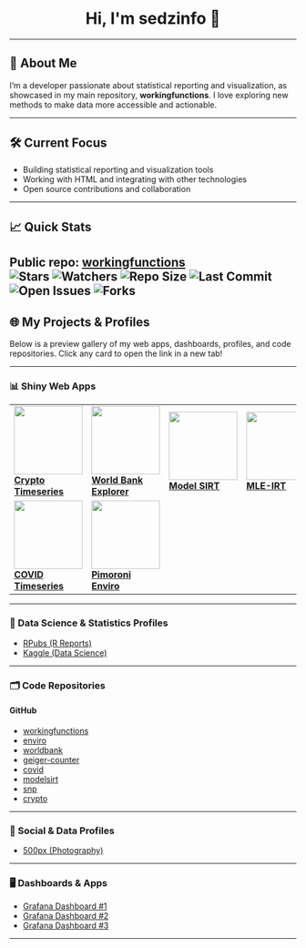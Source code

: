 <!-- Profile README for sedzinfo with personalized suggestions -->

<h1 align="center">Hi, I'm sedzinfo 👋</h1>

---

## 🚀 About Me

I’m a developer passionate about statistical reporting and visualization, as showcased in my main repository, **workingfunctions**. I love exploring new methods to make data more accessible and actionable.

---

## 🛠️ Current Focus

- Building statistical reporting and visualization tools
- Working with HTML and integrating with other technologies
- Open source contributions and collaboration

---

## 📈 Quick Stats

Public repo: [workingfunctions](https://github.com/sedzinfo/workingfunctions)  
![Stars](https://img.shields.io/github/stars/sedzinfo/workingfunctions?style=social) ![Watchers](https://img.shields.io/github/watchers/sedzinfo/workingfunctions?style=social) ![Repo Size](https://img.shields.io/github/repo-size/sedzinfo/workingfunctions?color=orange) ![Last Commit](https://img.shields.io/github/last-commit/sedzinfo/workingfunctions?logo=github) ![Open Issues](https://img.shields.io/github/issues/sedzinfo/workingfunctions) ![Forks](https://img.shields.io/github/forks/sedzinfo/workingfunctions?style=social)
---

## 🌐 My Projects & Profiles

Below is a preview gallery of my web apps, dashboards, profiles, and code repositories.
Click any card to open the link in a new tab!

---

### 📊 Shiny Web Apps

<table>
  <tr>
    <td>
      <a href="https://dimitrios.shinyapps.io/crypto_timeseries/" target="_blank">
        <img src="https://www.shinyapps.io/static/img/shinyapps-logo.png" width="120"/><br>
        <b>Crypto Timeseries</b>
      </a>
    </td>
    <td>
      <a href="https://dimitrios.shinyapps.io/worldbank/" target="_blank">
        <img src="https://www.shinyapps.io/static/img/shinyapps-logo.png" width="120"/><br>
        <b>World Bank Explorer</b>
      </a>
    </td>
    <td>
      <a href="https://dimitrios.shinyapps.io/modelsirt/" target="_blank">
        <img src="https://www.shinyapps.io/static/img/shinyapps-logo.png" width="120"/><br>
        <b>Model SIRT</b>
      </a>
    </td>
    <td>
      <a href="https://dimitrios.shinyapps.io/mleirt/" target="_blank">
        <img src="https://www.shinyapps.io/static/img/shinyapps-logo.png" width="120"/><br>
        <b>MLE-IRT</b>
      </a>
    </td>
  </tr>
  <tr>
    <td>
      <a href="https://sedzinfo.shinyapps.io/covid_timeseries/" target="_blank">
        <img src="https://www.shinyapps.io/static/img/shinyapps-logo.png" width="120"/><br>
        <b>COVID Timeseries</b>
      </a>
    </td>
    <td>
      <a href="https://sedzinfo.shinyapps.io/pimoroni_enviro/" target="_blank">
        <img src="https://www.shinyapps.io/static/img/shinyapps-logo.png" width="120"/><br>
        <b>Pimoroni Enviro</b>
      </a>
    </td>
  </tr>
</table>

---

### 📝 Data Science & Statistics Profiles

- <a href="http://rpubs.com/sedzinfo" target="_blank">RPubs (R Reports)</a>
- <a href="https://www.kaggle.com/sedzinfo" target="_blank">Kaggle (Data Science)</a>

---

### 🗂️ Code Repositories

#### GitHub

- <a href="https://github.com/sedzinfo/workingfunctions" target="_blank">workingfunctions</a>
- <a href="https://github.com/sedzinfo/enviro" target="_blank">enviro</a>
- <a href="https://github.com/sedzinfo/worldbank" target="_blank">worldbank</a>
- <a href="https://github.com/sedzinfo/geiger-counter" target="_blank">geiger-counter</a>
- <a href="https://github.com/sedzinfo/covid" target="_blank">covid</a>
- <a href="https://github.com/sedzinfo/modelsirt" target="_blank">modelsirt</a>
- <a href="https://github.com/sedzinfo/snp" target="_blank">snp</a>
- <a href="https://github.com/sedzinfo/crypto" target="_blank">crypto</a>

---

### 👤 Social & Data Profiles

- <a href="https://500px.com/sedzinfo" target="_blank">500px (Photography)</a>

---

### 🖥️ Dashboards & Apps

- <a href="https://sedzinfo.grafana.net/public-dashboards/3cb2f6f229204ffc970aee36f41bb3f6" target="_blank">Grafana Dashboard #1</a>
- <a href="https://sedzinfo.grafana.net/public-dashboards/425b920caf1b48dfb15fc829d322e949" target="_blank">Grafana Dashboard #2</a>
- <a href="https://sedzinfo.grafana.net/public-dashboards/ef4111089eb74c56ad96ce3b082cc55a" target="_blank">Grafana Dashboard #3</a>

---


<!-- Generated with Copilot: Suggestions to help you grow your GitHub presence! -->
